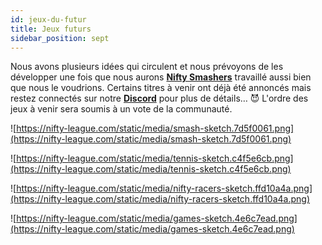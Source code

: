 ```yaml
---
id: jeux-du-futur
title: Jeux futurs
sidebar_position: sept
---
```


Nous avons plusieurs idées qui circulent et nous prévoyons de les développer une fois que nous aurons **[Nifty Smashers](https://nifty-league.com/games)** travaillé aussi bien que nous le voudrions. Certains titres à venir ont déjà été annoncés mais restez connectés sur notre **[Discord](https://discord.gg/niftyleague)** pour plus de détails… 😈 L'ordre des jeux à venir sera soumis à un vote de la communauté.

![https://nifty-league.com/static/media/smash-sketch.7d5f0061.png](https://nifty-league.com/static/media/smash-sketch.7d5f0061.png)

![https://nifty-league.com/static/media/tennis-sketch.c4f5e6cb.png](https://nifty-league.com/static/media/tennis-sketch.c4f5e6cb.png)

![https://nifty-league.com/static/media/nifty-racers-sketch.ffd10a4a.png](https://nifty-league.com/static/media/nifty-racers-sketch.ffd10a4a.png)

![https://nifty-league.com/static/media/games-sketch.4e6c7ead.png](https://nifty-league.com/static/media/games-sketch.4e6c7ead.png)

